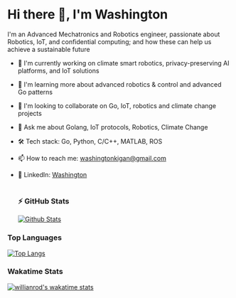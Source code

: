 # Hi there 👋, I'm Washington

I'm an Advanced Mechatronics and Robotics engineer, passionate about Robotics, IoT, and confidential computing; and how these can help us achieve a sustainable future

- 🔭 I'm currently working on climate smart robotics, privacy-preserving AI platforms, and IoT solutions
- 🌱 I'm learning more about advanced robotics & control and advanced Go patterns
- 👯 I'm looking to collaborate on Go, IoT, robotics and climate change projects
- 💬 Ask me about Golang, IoT protocols, Robotics, Climate Change
- 🛠️ Tech stack: Go, Python, C/C++, MATLAB, ROS
- 📫 How to reach me: washingtonkigan@gmail.com
- 🔗 LinkedIn: [Washington](https://www.linkedin.com/in/WashingtonKK)
  \
  &nbsp;

  ### ⚡ GitHub Stats

  [![Github Stats](https://github-readme-stats.vercel.app/api?username=WashingtonKK&show_icons=true&hide_border=false&theme=radical)](https://github.com/anuraghazra/github-readme-stats)

### Top Languages

[![Top Langs](https://github-readme-stats.vercel.app/api/top-langs/?username=WashingtonKK&langs_count=10&layout=compact&theme=radical)](https://github.com/anuraghazra/github-readme-stats)

### Wakatime Stats

[![willianrod's wakatime stats](https://github-readme-stats.vercel.app/api/wakatime?username=WashingtonKK&layout=compact&theme=radical)](https://github.com/anuraghazra/github-readme-stats)
